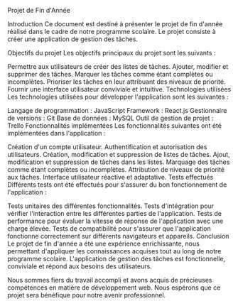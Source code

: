 Projet de Fin d'Année

Introduction
Ce document est destiné à présenter le projet de fin d'année réalisé dans le cadre de notre programme scolaire. Le projet consiste à créer une application de gestion des tâches.

Objectifs du projet
Les objectifs principaux du projet sont les suivants :

Permettre aux utilisateurs de créer des listes de tâches.
Ajouter, modifier et supprimer des tâches.
Marquer les tâches comme étant complètes ou incomplètes.
Prioriser les tâches en leur attribuant des niveaux de priorité.
Fournir une interface utilisateur conviviale et intuitive.
Technologies utilisées
Les technologies utilisées pour développer l'application sont les suivantes :

Langage de programmation : JavaScript
Framework : React.js
Gestionnaire de versions : Git
Base de données : MySQL
Outil de gestion de projet : Trello
Fonctionnalités implémentées
Les fonctionnalités suivantes ont été implémentées dans l'application :

Création d'un compte utilisateur.
Authentification et autorisation des utilisateurs.
Création, modification et suppression de listes de tâches.
Ajout, modification et suppression de tâches dans les listes.
Marquage des tâches comme étant complètes ou incomplètes.
Attribution de niveaux de priorité aux tâches.
Interface utilisateur réactive et adaptative.
Tests effectués
Différents tests ont été effectués pour s'assurer du bon fonctionnement de l'application :

Tests unitaires des différentes fonctionnalités.
Tests d'intégration pour vérifier l'interaction entre les différentes parties de l'application.
Tests de performance pour évaluer la vitesse de réponse de l'application avec une charge élevée.
Tests de compatibilité pour s'assurer que l'application fonctionne correctement sur différents navigateurs et appareils.
Conclusion
Le projet de fin d'année a été une expérience enrichissante, nous permettant d'appliquer les connaissances acquises tout au long de notre programme scolaire. L'application de gestion des tâches est fonctionnelle, conviviale et répond aux besoins des utilisateurs.

Nous sommes fiers du travail accompli et avons acquis de précieuses compétences en matière de développement web. Nous espérons que ce projet sera bénéfique pour notre avenir professionnel.
